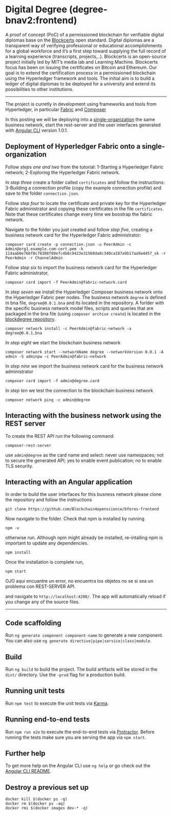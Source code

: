 # Digital Degree (degree-bnav2:frontend)

A proof of concept (PoC) of a permissioned blockchain for verifiable digital diplomas base on the [Blockcerts](https://www.blockcerts.org/about.html) open standard. Digital diplomas are a transparent way of verifying professional or educational accomplishments for a global workforce and it’s a first step toward supplying the full record of a learning experience (transcripts, projects,..). Blockcerts is an open-source project initially led by MIT’s media lab and Learning Machine. Blockcerts focus has been on issuing the certificates on Bitcoin and Ethereum. Our goal is to extend the certification process in a permissioned blockchain using the Hyperledger framework and tools. The initial aim is to build a ledger of digital diplomas to be deployed for a university and extend its possibilities to other institutions.

-----
The project is curretly in development using frameworks and tools from Hyperledger, in particular [Fabric](https://hyperledger-fabric.readthedocs.io/en/release-1.1/) and [Composer](https://hyperledger.github.io/composer/latest/introduction/introduction)  

In this posting we will be deploying into a [single-organization](https://hyperledger.github.io/composer/latest/tutorials/deploy-to-fabric-single-org) the same business network, start the rest-server and the user interfaces generated with [Angular CLI](https://github.com/angular/angular-cli) version 1.0.1. 

## Deployment of Hyperledger Fabric onto a single-organization  

Follow *steps one and two* from the tutorial: 1-Starting a Hyperledger Fabric network; 2-Exploring the Hyperledger Fabric network.

In *step three* create a folder called `certificates` and follow the instructions:
3-Building a connection profile (copy the example connection profile) and save to the folder `connection.json`.

Follow *step four* to locate the certificate and private key for the Hyperledger Fabric administrator and copying these certificates in the file `certificates`. Note that these certificates change every time we boostrap the fabric network.

Navigate to the folder you just created and follow *step five*, creating a business network card for the Hyperledger Fabric administrator:
`````
composer card create -p connection.json -u PeerAdmin -c Admin@org1.example.com-cert.pem -k 114aab0e76bf0c78308f89efc4b8c9423e31568da0c340ca187a9b17aa9a4457_sk -r PeerAdmin -r ChannelAdmin
`````
Follow *step six* to import the business network card for the Hyperledger Fabric administrator,
`````
composer card import -f PeerAdmin@fabric-network.card
`````
In *step seven* we install the Hyperledger Composer business network onto the Hyperledger Fabric peer nodes. The business network `degree` is defined in bna file, `degree@0.0.1.bna` and its located in the repository. A forlder with the specific business network model files, scripts and queries that are packaged in the bna file (using `composer archive create`) is located in the [blockdegree repository](https://github.com/ccastroiragorri/blockdegree/tree/master/degree-bnav2). 
`````
composer network install -c PeerAdmin@fabric-network -a degree@0.0.1.bna
`````
In *step eight* we start the blockchain business network
`````
composer network start --networkName degree --networkVersion 0.0.1 -A admin -S adminpw -c PeerAdmin@fabric-network
`````
In *step nine* we import the business network card for the business network administrator
`````
composer card import -f admin@degree.card
`````
In *step ten* we test the connection to the blockchain business network
`````
composer network ping -c admin@degree
`````
## Interacting with the business network using the REST server

To create the REST API run the following command: 
`````
composer-rest-server
`````
use `admin@degree` as the card name and select: never use namespaces; not to secure the generated API; yes to enable event publication; no to enable TLS security.

## Interacting with an Angular application

In order to build the user interfaces for this busness network please clone the repository and follow the instructions

`````
git clone https://github.com/Blockchain4openscience/bforos-frontend
`````
Now navigate to the folder. Check that npm is installed by running
`````
npm -v
`````
otherwise run. Although npm might already be installed, re-intalling npm is important to update any dependencies.
`````
npm install
`````
Once the installation is complete run,
`````
npm start
`````
OJO aqui encuantre un error, no encuentra los objetos no se si sea un problema con REST-SERVER API.

and navigate to `http://localhost:4200/`. The app will automatically reload if you change any of the source files. 

-----
## Code scaffolding

Run `ng generate component component-name` to generate a new component. You can also use `ng generate directive|pipe|service|class|module`.

## Build

Run `ng build` to build the project. The build artifacts will be stored in the `dist/` directory. Use the `-prod` flag for a production build.

## Running unit tests

Run `npm test` to execute the unit tests via [Karma](https://karma-runner.github.io).

## Running end-to-end tests

Run `npm run e2e` to execute the end-to-end tests via [Protractor](http://www.protractortest.org/).
Before running the tests make sure you are serving the app via `npm start`.

## Further help

To get more help on the Angular CLI use `ng help` or go check out the [Angular CLI README](https://github.com/angular/angular-cli/blob/master/README.md).

## Destroy a previous set up
`````
docker kill $(docker ps -q)
docker rm $(docker ps -aq)
docker rmi $(docker images dev-* -q)
`````